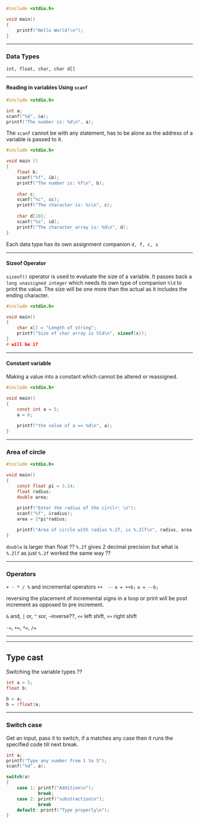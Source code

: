 
```c
#include <stdio.h>

void main()
{
	printf("Hello World!\n");
}
```


___

### Data Types

`int, float, char, char d[]`

___

#### Reading in variables Using `scanf`

```c
#include <stdio.h>

int a;
scanf("%d", &a);
printf("The number is: %d\n", a);
```
The `scanf` cannot be with any statement, has to be alone as the address of a variable is passed to it.

```c
#include <stdio.h>

void main ()
{
	float b;
	scanf("%f", &b);
	printf("The number is: %f\n", b);
	
	char c;
	scanf("%c", &c);
	printf("The character is: %c\n", c);
	
	char d[10];
	scanf("%s", &d);
	printf("The character array is: %d\n", d);
}
```
Each data type has its own assignment companion `d, f, c, s`

___

#### Sizeof Operator

`sizeof()` operator is used to evaluate the size of a variable.
It passes back a `long unassigned integer` which needs its own type of companion `%ld` to print the value. The size will be one more than the actual as it includes the ending character.
```c
#include <stdin.h>

void main()
{
	char x[] = "Length of string";
	printf("Size of char array is %ld\n", sizeof(x)); 
}
# will be 17
```

___

#### Constant variable

Making a value into a constant which cannot be altered or reassigned.
```c
#include <stdio.h>

void main()
{
	const int a = 5;
	a = 6;
	
	printf("the value of a == %d\n", a);
}
```


___

### Area of circle

```c
#include <stdio.h>

void main()
{
	const float pi = 3.14;
	float radius;
	double area;
	
	printf("Enter the radius of the circlr: \n");
	scanf("%f", &radius);
	area = 2*pi*radius;

	printf("Area of circle with radius %.2f, is %.2lf\n", radius, area);
}
```

`double` is larger than float  ??
`%.2f` gives 2 decimal precision but what is `%.2lf` as just `%.2f` worked the same way ??


___

### Operators

`+ - * / %` and incremental operators `++  --`
`a = ++b;` 
`a = --b;`

reversing the placement of incremental signs in a loop or print will be post increment as opposed to pre increment.

`&` and,  `|` or,   `^` xor, `~`inverse??, `<<` left shift, `>>` right shift

`-=`, `+=`, `*=`, `/=`

___
___

## Type cast

Switching the variable types ??

```c
int a = 5;
float b;

b = a;
b = (float)a;
```

___

### Switch case

Get an input, pass it to switch, if a matches any case then it runs the specified code till next break.

```c
int a;
printf("Type any number from 1 to 5");
scanf("%d", a);

switch(a)
{
	case 1: printf("Addition\n");
			break;
	case 2: printf("substraction\n");
			break
	default: printf("Type properly\n");
}
```